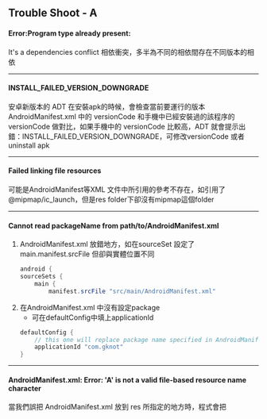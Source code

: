 
## Trouble Shoot - A

#### Error:Program type already present:
It's a dependencies conflict 相依衝突，多半為不同的相依間存在不同版本的相依

---------------------------------------------------------
#### INSTALL_FAILED_VERSION_DOWNGRADE
安卓新版本的 ADT 在安裝apk的時候，會檢查當前要運行的版本 AndroidManifest.xml 中的 versionCode 和手機中已經安裝過的該程序的 versionCode 做對比，如果手機中的 versionCode 比較高，ADT 就會提示出錯：INSTALL_FAILED_VERSION_DOWNGRADE，可修改versionCode 或者uninstall apk

---------------------------------------------------------
#### Failed linking file resources
可能是AndroidManifest等XML 文件中所引用的參考不存在，如引用了@mipmap/ic_launch，但是res folder下卻沒有mipmap這個folder

---------------------------------------------------------
#### Cannot read packageName from path/to/AndroidManifest.xml
1. AndroidManifest.xml 放錯地方，如在sourceSet 設定了 main.manifest.srcFile 但卻與實體位置不同
	```groovy
	android {  
	sourceSets {  
		main {  
			manifest.srcFile "src/main/AndroidManifest.xml"  
	```
3. 在AndroidManifest.xml 中沒有設定package
	- 可在defaultConfig中填上applicationId
	```groovy
	defaultConfig {  
		// this one will replace package name specified in AndroidManifest.xml  
		applicationId "com.gknot"  
	}
	```

---------------------------------------------------------
#### AndroidManifest.xml: Error: 'A' is not a valid file-based resource name character
當我們誤把 AndroidManifest.xml 放到 res 所指定的地方時，程式會把
<!--stackedit_data:
eyJoaXN0b3J5IjpbLTMxNDU2MzMzM119
-->